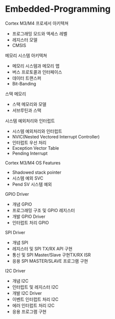 # Embedded-Programming


 Cortex M3/M4 프로세서 아키텍쳐
  - 프로그래밍 모드와 액세스 레벨 
  - 레지스터 모델 
  - CMSIS
  
  
  
  메모리 시스템 아키텍쳐
  - 메모리 시스템과 메모리 맵 
  - 버스 프로토콜과 인터페이스 
  - 데이터 트랜스퍼 
  - Bit-Banding

  
  
  스택 메모리 
  - 스택 메모리와 모델 
  - 서브루틴과 스택 
  
  
  
  시스템 예외처리와 인터럽트
  - 시스템 예외처리와 인터럽트 
  - NVIC(Nested Vectored Interrupt Controller) 
  - 인터럽트 우선 처리
  - Exception Vector Table 
  - Pending Interrupt 
  
  
  
  Cortex M3/M4 OS Features
  - Shadowed stack pointer 
  - 시스템 예외 SVC 
  - Pend SV 시스템 예외 



  GPIO Driver 
  - 개념 GPIO 
  - 프로그래밍 구조 및 GPIO 레지스터 
  - 개발 GPIO Driver 
  - 인터럽트 처리 GPIO



  SPI Driver 
  - 개념 SPI 
  - 레지스터 및 SPI TX/RX API 구현 
  - 통신 및 SPI Master/Slave 구현TX/RX ISR 
  - 응용 SPI MASTER/SLAVE 프로그램 구현 



  I2C Driver 
  - 개념 I2C 
  - 인터럽트 및 레지스터 I2C  
  - 개발 I2C Driver 
  - 이벤트 인터럽트 처리 I2C 
  - 에러 인터럽트 처리 I2C 
  - 응용 프로그램 구현 




